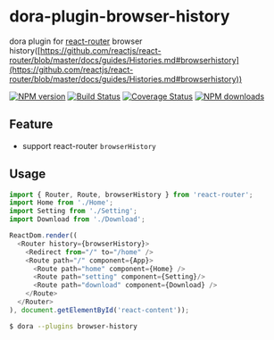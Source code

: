 # dora-plugin-browser-history

dora plugin for [react-router](https://github.com/reactjs/react-router) browser history([https://github.com/reactjs/react-router/blob/master/docs/guides/Histories.md#browserhistory](https://github.com/reactjs/react-router/blob/master/docs/guides/Histories.md#browserhistory))

[![NPM version](https://img.shields.io/npm/v/dora-plugin-browser-history.svg?style=flat)](https://npmjs.org/package/dora-plugin-browser-history)
[![Build Status](https://img.shields.io/travis/silentcloud/dora-plugin-browser-history.svg?style=flat)](https://travis-ci.org/silentcloud/dora-plugin-browser-history)
[![Coverage Status](https://img.shields.io/coveralls/silentcloud/dora-plugin-browser-history.svg?style=flat)](https://coveralls.io/r/silentcloud/dora-plugin-browser-history)
[![NPM downloads](http://img.shields.io/npm/dm/dora-plugin-browser-history.svg?style=flat)](https://npmjs.org/package/dora-plugin-browser-history)


## Feature

- support react-router `browserHistory`

## Usage

```javascript
import { Router, Route, browserHistory } from 'react-router';
import Home from './Home';
import Setting from './Setting';
import Download from './Download';

ReactDom.render((
  <Router history={browserHistory}>
    <Redirect from="/" to="/home" />
    <Route path="/" component={App}>
      <Route path="home" component={Home} />
      <Route path="setting" component={Setting}/>
      <Route path="download" component={Download} />
    </Route>
  </Router>
), document.getElementById('react-content'));
``` 

```bash
$ dora --plugins browser-history
```
